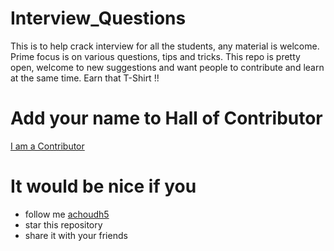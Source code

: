 # Interview_Questions


This is to help crack interview for all the students, any material is welcome. Prime focus is on various questions, tips and tricks. This repo is pretty open, welcome to new suggestions and want people to contribute and learn at the same time. Earn that T-Shirt !!



# Add your name to Hall of Contributor

[I am a Contributor](https://github.com/achoudh5/Interview_Questions/blob/master/Contributor.md)

# It would be nice if you

- follow me [achoudh5](//github.com/achoudh5)
- star this repository
- share it with your friends
